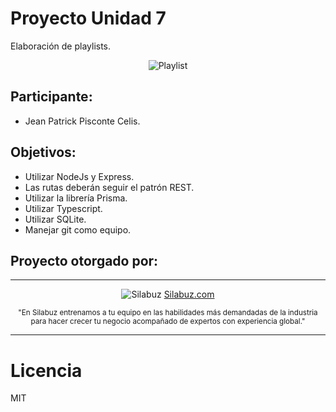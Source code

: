 # Proyecto Unidad 7
Elaboración de playlists.

 <div align="center">
 
![Playlist](https://playlistpush.com/blog/content/images/2020/03/Screen-Shot-2019-04-05-at-2.06.17-PM-1.png)

</div>

## Participante:
* Jean Patrick Pisconte Celis.

## Objetivos:

* Utilizar NodeJs y Express.
* Las rutas deberán seguir el patrón REST.
* Utilizar la librería Prisma.
* Utilizar Typescript.
* Utilizar SQLite.
* Manejar git como equipo.

## Proyecto otorgado por:
<hr />
 <div align="center">

![Silabuz](https://uploads-ssl.webflow.com/6320941e9612f79b0e2f61b1/63209670562cf7eb6f31131a_silabuz-logo-rebrand-standar.png)
[Silabuz.com](https://www.silabuz.com)
  
<sup>"En Silabuz entrenamos a tu equipo en las habilidades más demandadas de la industria para hacer crecer tu negocio acompañado de expertos con experiencia global."</sup>
 </div>
<hr />

# Licencia
MIT
